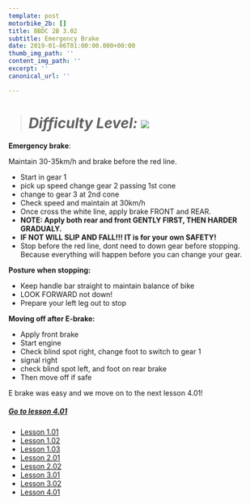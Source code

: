 ```yaml
---
template: post
motorbike_2b: []
title: BBDC 2B 3.02
subtitle: Emergency Brake
date: 2019-01-06T01:00:00.000+00:00
thumb_img_path: ''
content_img_path: ''
excerpt: ''
canonical_url: ''

---
```

> # **_Difficulty Level:_** ![](/images/try-harder.png)

**Emergency brake**:

Maintain 30-35km/h and brake before the red line.

* Start in gear 1
* pick up speed change gear 2 passing 1st cone
* change to gear 3 at 2nd cone
* Check speed and maintain at 30km/h
* Once cross the white line, apply brake FRONT and REAR.
* **NOTE: Apply both rear and front GENTLY FIRST, THEN HARDER GRADUALY.**
* **IF NOT WILL SLIP AND FALL!!! IT is for your own SAFETY!**
* Stop before the red line, dont need to down gear before stopping. Because everything will happen before you can change your gear.

**Posture when stopping:**

* Keep handle bar straight to maintain balance of bike
* LOOK FORWARD not down!
* Prepare your left leg out to stop

**Moving off after E-brake:**

* Apply front brake
* Start engine
* Check blind spot right, change foot to switch to gear 1
* signal right
* check blind spot left, and foot on rear brake
* Then move off if safe

E brake was easy and we move on to the next lesson 4.01!

##### [**Go to lesson 4.01**](https://gatsbygg.netlify.app/posts/2b-4-01/)

* [Lesson 1.01](https://gatsbygg.netlify.app/posts/BBDC_2B_1.01/)
* [Lesson 1.02](https://gatsbygg.netlify.app/posts/subject-1-02/)
* [Lesson 1.03](https://gatsbygg.netlify.app/posts/subject-1-03/)
* [Lesson 2.01](https://gatsbygg.netlify.app/posts/2-01/)
* [Lesson 2.02](https://gatsbygg.netlify.app/posts/2b-2-02/)
* [Lesson 3.01](https://gatsbygg.netlify.app/posts/2b-3-01/)
* [Lesson 3.02](https://gatsbygg.netlify.app/posts/2b-3-02/)
* [Lesson 4.01](https://gatsbygg.netlify.app/posts/2b-4-01/)
